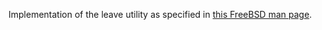 Implementation of the leave utility
as specified in [this FreeBSD man page][manpage].

[manpage]: https://www.freebsd.org/cgi/man.cgi?query=leave
